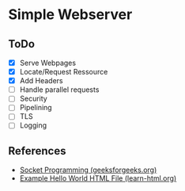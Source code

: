 # Simple Webserver

## ToDo
- [X] Serve Webpages
- [X] Locate/Request Ressource
- [X] Add Headers
- [ ] Handle parallel requests
- [ ] Security
- [ ] Pipelining
- [ ] TLS
- [ ] Logging

## References

- [Socket Programming (geeksforgeeks.org)](https://www.geeksforgeeks.org/socket-programming-cc/)
- [Example Hello World HTML File (learn-html.org)](https://www.learn-html.org/en/Hello%2C_World%21)
